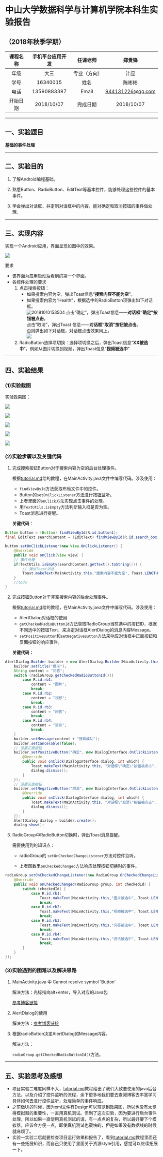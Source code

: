 # 中山大学数据科学与计算机学院本科生实验报告
## （2018年秋季学期）
| 课程名称 | 手机平台应用开发 | 任课老师 | 郑贵锋 |
| :------------: | :-------------: | :------------: | :-------------: |
| 年级 | 大三 | 专业（方向） | 计应 |
| 学号 | 16340015 | 姓名 | 陈彬彬 |
| 电话 | 13590883387 | Email | 944131226@qq.com |
| 开始日期 | 2018/10/07 | 完成日期 |2018/10/07|

---

## 一、实验题目

**基础的事件处理**

---

## 二、实验目的

1. 了解Android编程基础。  

2. 熟悉Button、RadioButton、EditText等基本控件，能够处理这些控件的基本事件。

3. 学会弹出对话框，并定制对话框中的内容，能对确定和取消按钮的事件做处理。

   

***

## 三、实现内容

实现一个Android应用，界面呈现如图中的效果。  

![](https://chenbb-1257745007.cos.ap-guangzhou.myqcloud.com/blog/20181010153441.png)

  

要求

- 该界面为应用启动后看到的第一个界面。  
- 各控件处理的要求
  1. 点击搜索按钮：
     - 如果搜索内容为空，弹出Toast信息“**搜索内容不能为空**”。
     - 如果搜索内容为“Health”，根据选中的RadioButton项弹出如下对话框。  
       ![20181010153504](assets/20181010153504.png)
       点击“确定”，弹出Toast信息——**对话框“确定”按钮被点击**。  
       点击“取消”，弹出Toast 信息——**对话框“取消”按钮被点击**。  
       否则弹出如下对话框，对话框点击效果同上。  
       ![](https://chenbb-1257745007.cos.ap-guangzhou.myqcloud.com/blog/20181010153539.png)
  2. RadioButton选择项切换：选择项切换之后，弹出Toast信息“**XX被选中**”，例如从图片切换到视频，弹出Toast信息“**视频被选中**”  

---

## 四、实验结果
### (1)实验截图

实验效果图：

![](https://chenbb-1257745007.cos.ap-guangzhou.myqcloud.com/blog/20181010154319.png)

![](https://chenbb-1257745007.cos.ap-guangzhou.myqcloud.com/blog/20181010154215.png)

![](https://chenbb-1257745007.cos.ap-guangzhou.myqcloud.com/blog/20181010154607.png)

![](https://chenbb-1257745007.cos.ap-guangzhou.myqcloud.com/blog/20181010154629.png)

![](https://chenbb-1257745007.cos.ap-guangzhou.myqcloud.com/blog/20181010154647.png)


### (2)实验步骤以及关键代码

1. 完成搜索按钮Button对于搜索内容为空的后台处理事件。

   根据[tutorial.md](https://gitee.com/SYSUcarey/PersonalProject1/blob/master/manual/tutorial.md)给的教程，在MainActivity.java文件中编写代码。涉及使用：

   - `findViewById`方法获取布局文件中的控件。
   - Button的`setOnClickListener`方法进行按钮监听。
   - 上者里面的`onClick`方法实现点击事件的处理。
   - 用`TextUtils.isEmpty`方法判断输入框是否为空。
   - Toast消息进行提醒。

   **关键代码**：

```java
Button button = (Button) findViewById(R.id.button1);
final EditText searchContent = (EditText) findViewById(R.id.search_box);
```

```java
button.setOnClickListener(new View.OnClickListener() {
    @Override
    public void onClick(View view) {
    // 事件处理
    if(TextUtils.isEmpty(searchContent.getText().toString())) {
        // 弹出Toast消息
        Toast.makeText(MainActivity.this,"搜索内容不能为空", Toast.LENGTH_SHORT).show();
    }
    //todo
}
```



2. 完成按钮Button对于非空搜索内容的后台处理事件。

   根据[tutorial.md](https://gitee.com/SYSUcarey/PersonalProject1/blob/master/manual/tutorial.md)给的教程，在MainActivity.java文件中编写代码。涉及使用：

   - AlertDialog对话框的使用
   - `getCheckedRadioButtonId`方法获取RadioGroup当前选中的按钮ID，根据不同选中的按钮Text，来决定对话框AlertDialog的消息内容Message。
   - `setPositiveButton`和`setNegativeButton`方法来响应对话框中正面按钮和反面按钮的响应事件。

   **关键代码：**

```java
AlertDialog.Builder builder = new AlertDialog.Builder(MainActivity.this);
    builder.setTitle("提示");
    String content = "问答";
    switch (radioGroup.getCheckedRadioButtonId()){
        case R.id.rb1:
            content = "图片";
            break;
        case R.id.rb2:
            content = "视频";
            break;
        case R.id.rb3:
            content = "问答";
            break;
        case R.id.rb4:
            content = "资讯";
            break;
    }
    builder.setMessage(content + "搜索成功");
    builder.setCancelable(false);
    // 设置正面按钮
    builder.setPositiveButton("确定", new DialogInterface.OnClickListener() {
        @Override
        public void onClick(DialogInterface dialog, int which) {
            Toast.makeText(MainActivity.this, "对话框\"确定\"按钮被点击", Toast.LENGTH_SHORT).show();
            dialog.dismiss();
        }
    });
    // 设置反面按钮
    builder.setNegativeButton("取消", new DialogInterface.OnClickListener() {
        @Override
        public void onClick(DialogInterface dialog, int which) {
            Toast.makeText(MainActivity.this, "对话框\"取消\"按钮被点击", Toast.LENGTH_SHORT).show();
            dialog.dismiss();
        }
    });
    AlertDialog dialog = builder.create();
    dialog.show();
```



3. RadioGroup中RadioButton切换时，弹出Toast消息提醒。

   需要使用到的知识点：

   - radioGroup的 `setOnCheckedChangeListener`方法对控件监听。

   - 上者函数里`onCheckedChanged`方法响应处理按钮切换时的事件。

```java
radioGroup.setOnCheckedChangeListener(new RadioGroup.OnCheckedChangeListener() {
    @Override
    public void onCheckedChanged(RadioGroup group, int checkedId) {
	    switch (checkedId) {
	        case R.id.rb1:
	            Toast.makeText(MainActivity.this,"图片被选中", Toast.LENGTH_SHORT).show();
	            break;
	        case R.id.rb2:
	            Toast.makeText(MainActivity.this,"视频被选中", Toast.LENGTH_SHORT).show();
	            break;
	        case R.id.rb3:
	            Toast.makeText(MainActivity.this,"问答被选中", Toast.LENGTH_SHORT).show();
	            break;
	        case R.id.rb4:
	            Toast.makeText(MainActivity.this,"资讯被选中", Toast.LENGTH_SHORT).show();
	            break;
	    }
    }
});
```

### (3)实验遇到的困难以及解决思路

1. MainActivity.java 中 Cannot  resolve symbol 'Button'

    解决方法：光标指向alt+enter，导入对应的Java包

    [参考博客链接](https://blog.csdn.net/hyr83960944/article/details/38438355)

2. AlertDialog的使用

   解决方法：[参考博客链接](https://blog.csdn.net/lindroid20/article/details/72639322)

3. 根据radioButton决定AlertDialog的Message内容。

    解决方法：

    `radioGroup.getCheckedRadioButtonId()`方法。

---

## 五、实验思考及感想

- 项目实验二难度同样不大，[tutorial.md](https://gitee.com/SYSUcarey/PersonalProject1/blob/master/manual/tutorial.md)教程给出了我们大致要使用的java后台方法，以及介绍了控件监听的流程，余下更多地我们要去查阅博客去丰富学习具体如何去进行控件监听，处理简单的事件响应。
- 之前做UI的时候，因为xml文件有Design可以预览到效果图，所以也没有太觉得模拟器的重要性，一直用真机测试。但到了这次实验，因为要进行后台事件处理，所以如果一直使用真机测试的话，有一点点的复杂，所以最好要下个模拟器，应该会方便一点，即使真机测试也蛮快的，但是如果没有数据线的时候就麻烦了。
- 实验一实验二后就要检查项目运行效果和报告了，看到[tutorial.md](https://gitee.com/SYSUcarey/PersonalProject1/blob/master/manual/tutorial.md)教程里面还有一些拓展知识，而自己只使用了里面关于资源style引用，感觉可以继续拓展一下。
